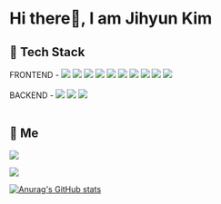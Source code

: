 <!-- - 👋 Hi, I’m jihyun~
- 👀 I’m interested in >> books, music, new and challenging things
- 🌱 I’m currently learning >> html, css, scss, jquery, javascript, react.js, next.js
- 📫 How to reach me >> jkim68888@gmail.com -->

<!---****
jkim68888/jkim68888 is a ✨ **special** ✨ repository because its `README.md` (this file) appears on your GitHub profile.
You can click the Preview link to take a look at your changes. - 💞️ I’m looking to collaborate on ...
--->
<!--
![header](https://capsule-render.vercel.app/api?type=waving&color=auto&height=220&section=header&text=Jihyun's%20Page&fontSize=55&fontColor=ffffff) -->

# Hi there👋, I am Jihyun Kim

## 🔨 Tech Stack

<div>
  <span>FRONTEND - </span>
  <img src="https://img.shields.io/badge/HTML5-e34f26?style=plastic&logo=Html5&logoColor=white" />
  <img src="https://img.shields.io/badge/CSS3-1572b6?style=plastic&logo=Css3&logoColor=white" />
  <img src="https://img.shields.io/badge/SASS-cc6699?style=plastic&logo=Sass&logoColor=white" />
  <img src="https://img.shields.io/badge/JavaScript-f2df1e?style=plastic&logo=Javascript&logoColor=white" />
  <img src="https://img.shields.io/badge/jQuery-0769ad?style=plastic&logo=jquery&logoColor=white" />
  <img src="https://img.shields.io/badge/React-61dafb?style=plastic&logo=React&logoColor=white" />
  <img src="https://img.shields.io/badge/TypeScript-3178C6?style=plastic&logo=typescript&logoColor=white" />
  <img src="https://img.shields.io/badge/ReactNative-61dafb?style=plastic&logo=React&logoColor=white" />
  <img src="https://img.shields.io/badge/Next.js-000?style=plastic&logo=next.js&logoColor=white" />
  <img src="https://img.shields.io/badge/MobX-FF9955?style=plastic&logo=mobx&logoColor=white" />
</div>

<br/>

<div>
  <span>BACKEND - </span>
  <img src="https://img.shields.io/badge/Firebase-ffca2b?style=plastic&logo=firebase&logoColor=white" />
  <img src="https://img.shields.io/badge/Node.js-339933?style=plastic&logo=Node.js&logoColor=white" />
  <img src="https://img.shields.io/badge/NestJs-E0234E?style=plastic&logo=NestJs&logoColor=white" />
</div>

<br/>

## 👩 Me

<a target="_blank" href="https://jkim68888.github.io/"><img src="https://img.shields.io/badge/Blog-666666?style=plastic&logo=blogger&logoColor=white" /></a>

<a href="mailto:jkim68888@gmail.com"><img src="https://img.shields.io/badge/Gmail-ea4335?style=plastic&logo=gmail&logoColor=white" /></a>

[![Anurag's GitHub stats](https://github-readme-stats.vercel.app/api?username=jkim68888&show_icons=true&theme=radical)](https://github.com/anuraghazra/github-readme-stats)

<!-- <a><img src="https://hits.seeyoufarm.com/api/count/incr/badge.svg?url=https%3A%2F%2Fgithub.com%2Fjkim68888&count_bg=%2379C83D&title_bg=%23555555&icon=&icon_color=%23E7E7E7&title=hits&edge_flat=false"/></a> -->
